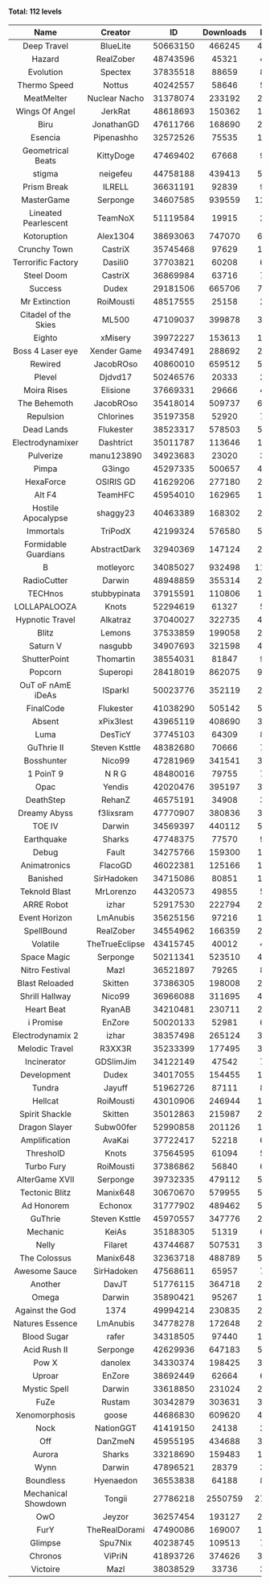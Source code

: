 #### Total: 112 levels

| Name | Creator | ID | Downloads | Likes |
|:---:|:---:|:---:|:---:|:---:|
| Deep Travel | BlueLite | 50663150 | 466245 | 41952
| Hazard | RealZober | 48743596 | 45321 | 4992
| Evolution | Spectex | 37835518 | 88659 | 8928
| Thermo Speed | Nottus | 40242557 | 58646 | 5465
| MeatMelter | Nuclear Nacho | 31378074 | 233192 | 24771
| Wings Of Angel | JerkRat | 48618693 | 150362 | 16108
| Biru | JonathanGD | 47611766 | 168690 | 25600
| Esencia | Pipenashho | 32572526 | 75535 | 10966
| Geometrical Beats | KittyDoge | 47469402 | 67668 | 9059
| stigma | neigefeu | 44758188 | 439413 | 50926
| Prism Break | ILRELL | 36631191 | 92839 | 9823
| MasterGame | Serponge | 34607585 | 939559 | 123521
| Lineated Pearlescent | TeamNoX | 51119584 | 19915 | 2563
| Kotoruption | Alex1304 | 38693063 | 747070 | 66762
| Crunchy Town | CastriX | 35745468 | 97629 | 13606
| Terrorific Factory | Dasili0 | 37703821 | 60208 | 6190
| Steel Doom | CastriX | 36869984 | 63716 | 7818
| Success | Dudex | 29181506 | 665706 | 76379
| Mr Extinction | RoiMousti | 48517555 | 25158 | 2910
| Citadel of the Skies | ML500 | 47109037 | 399878 | 31754
| Eighto | xMisery | 39972227 | 153613 | 13561
| Boss 4 Laser eye | Xender Game | 49347491 | 288692 | 25695
| Rewired | JacobROso | 40860010 | 659512 | 50559
| Plevel | Djdvd17 | 50246576 | 20333 | 2525
| Moira Rises | Elisione | 37669331 | 29666 | 4506
| The Behemoth | JacobROso | 35418014 | 509737 | 60174
| Repulsion | Chlorines | 35197358 | 52920 | 7060
| Dead Lands | Flukester | 38523317 | 578503 | 59162
| Electrodynamixer | Dashtrict | 35011787 | 113646 | 16339
| Pulverize | manu123890 | 34923683 | 23020 | 3669
| Pimpa | G3ingo | 45297335 | 500657 | 41710
| HexaForce | OSIRIS GD | 41629206 | 277180 | 21883
| Alt F4 | TeamHFC | 45954010 | 162965 | 13616
| Hostile Apocalypse | shaggy23 | 40463389 | 168302 | 25312
| Immortals | TriPodX | 42199324 | 576580 | 50904
| Formidable Guardians | AbstractDark | 32940369 | 147124 | 21363
| B | motleyorc | 34085027 | 932498 | 117295
| RadioCutter | Darwin | 48948859 | 355314 | 25257
| TECHnos | stubbypinata | 37915591 | 110806 | 12834
| LOLLAPALOOZA | Knots | 52294619 | 61327 | 5936
| Hypnotic Travel | Alkatraz | 37040027 | 322735 | 45772
| Blitz | Lemons | 37533859 | 199058 | 24281
| Saturn V | nasgubb | 34907693 | 321598 | 40309
| ShutterPoint | Thomartin | 38554031 | 81847 | 9409
| Popcorn | Superopi | 28418019 | 862075 | 96971
| OuT oF nAmE iDeAs | ISparkI | 50023776 | 352119 | 27556
| FinalCode | Flukester | 41038290 | 505142 | 50044
| Absent | xPix3lest | 43965119 | 408690 | 31626
| Luma | DesTicY | 37745103 | 64309 | 8171
| GuThrie II | Steven Ksttle | 48382680 | 70666 | 7307
| Bosshunter | Nico99 | 47281969 | 341541 | 31237
| 1 PoinT 9 | N R G | 48480016 | 79755 | 7924
| Opac | Yendis | 42020476 | 395197 | 38996
| DeathStep | RehanZ | 46575191 | 34908 | 3970
| Dreamy Abyss | f3lixsram | 47770907 | 380836 | 30184
| TOE IV | Darwin | 34569397 | 440112 | 52767
| Earthquake  | Sharks | 47748375 | 77570 | 9474
| Debug | Fault | 34275766 | 159300 | 19799
| Animatronics | FlacoGD | 46022381 | 125166 | 12991
| Banished | SirHadoken | 34715086 | 80851 | 10320
| Teknold Blast | MrLorenzo | 44320573 | 49855 | 5011
| ARRE Robot | izhar | 52917530 | 222794 | 22631
| Event Horizon | LmAnubis | 35625156 | 97216 | 11947
| SpellBound | RealZober | 34554962 | 166359 | 22527
| Volatile | TheTrueEclipse | 43415745 | 40012 | 4082
| Space Magic | Serponge | 50211341 | 523510 | 44321
| Nitro Festival | Mazl | 36521897 | 79265 | 8445
| Blast Reloaded | Skitten | 37386305 | 198008 | 21726
| Shrill Hallway | Nico99 | 36966088 | 311695 | 42095
| Heart Beat | RyanAB | 34210481 | 230711 | 28708
| i Promise | EnZore | 50020133 | 52981 | 6228
| Electrodynamix 2 | izhar | 38357498 | 265124 | 32311
| Melodic Travel | R3XX3R | 35233399 | 177495 | 30409
| Incinerator | GDSlimJim | 34122149 | 47542 | 7210
| Development | Dudex | 34017055 | 154455 | 17745
| Tundra | Jayuff | 51962726 | 87111 | 8726
| Hellcat | RoiMousti | 43010906 | 246944 | 17902
| Spirit Shackle | Skitten | 35012863 | 215987 | 28987
| Dragon Slayer | Subw00fer | 52990858 | 201126 | 16266
| Amplification | AvaKai | 37722417 | 52218 | 6380
| ThresholD | Knots | 37564595 | 61094 | 5351
| Turbo Fury | RoiMousti | 37386862 | 56840 | 6641
| AlterGame XVII | Serponge | 39732335 | 479112 | 51121
| Tectonic Blitz | Manix648 | 30670670 | 579955 | 59404
| Ad Honorem | Echonox | 31777902 | 489462 | 50281
| GuThrie | Steven Ksttle | 45970557 | 347776 | 26453
| Mechanic | KeiAs | 35188305 | 51319 | 6416
| Nelly | Filaret | 43744687 | 507531 | 35627
| The Colossus | Manix648 | 32363718 | 488789 | 52269
| Awesome Sauce | SirHadoken | 47568611 | 65957 | 7661
| Another | DavJT | 51776115 | 364718 | 27692
| Omega | Darwin | 35890421 | 95267 | 11941
| Against the God | 1374 | 49994214 | 230835 | 23249
| Natures Essence | LmAnubis | 34778278 | 172648 | 22633
| Blood Sugar | rafer | 34318505 | 97440 | 12625
| Acid Rush II | Serponge | 42629936 | 647183 | 54494
| Pow X | danolex | 34330374 | 198425 | 30460
| Uproar | EnZore | 38692449 | 62664 | 6074
| Mystic Spell | Darwin | 33618850 | 231024 | 26220
| FuZe | Rustam | 30342879 | 303631 | 30736
| Xenomorphosis | goose | 44686830 | 609620 | 44868
| Nock | NationGGT | 41419150 | 24138 | 2944
| Off | DanZmeN | 45955195 | 434688 | 37565
| Aurora | Sharks | 33218690 | 159483 | 16835
| Wynn | Darwin | 47896521 | 28379 | 3577
| Boundless | Hyenaedon | 36553838 | 64188 | 8102
| Mechanical Showdown | Tongii | 27786218 | 2550759 | 273859
| OwO | Jeyzor | 36257454 | 193127 | 20773
| FurY | TheRealDorami | 47490086 | 169007 | 18209
| Glimpse | Spu7Nix | 40238745 | 109513 | 7608
| Chronos | ViPriN | 41893726 | 374626 | 33997
| Victoire | Mazl | 38038529 | 33736 | 3665
